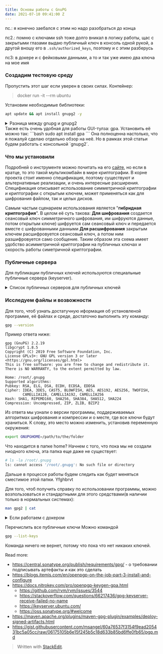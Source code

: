 ```yaml
---
title: Основы работы с GnuPG
date: 2021-07-10 09:41:00 Z
---
```


пс.: я конечно заебался с этим но надо разобраться до конца

пс2.: помню с ключами ssh тоже долго вникал в логику работы, щас с закрытыми глазами выдаю публичный ключ в консоль одной рукой, а другой вношу его в `.ssh/authorized_keys`, поэтому и с этим разберусь

пс3: в докере и с фейковыми данными, а то и так уже имею два ключа на мое имя

### Создадим тестовую среду
Пропустить этот шаг если уверен в своих силах.
Контейнер:
> docker run -it --rm ubuntu

Установим необходимые библиотеки:
```bash
apt update && apt install gnupg2 -y
```
<details>
<summary markdown='span'>Разница между gnupg и gnupg2</summary>
  
Вторая версия этой программы хоть и совместима с первой на уровне протокола(т.е. с точки зрения использования они взаимозаменяемые), но по факту переписана с нуля. Также изменен подход к формату сохраниния ключей, однако в целях совместимости вторая версия будет использовать старый формат, если в системе есть хотя бы один keyring в старом формате. Первая версия в современных дистрибутивах помечена как `deprecated`, и хотя её еще можно поставить параллельно с второй и пользоваться, но зачем? Сама же команда `gpg` в современных дистрибутивах это просто синоним для `gpg2`, с добавлением некоторой магии совместимости.
Больше об этом:

 - https://superuser.com/questions/655246/are-gnupg-1-and-gnupg-2-compatible-with-each-other

</details>
Также есть очень удобная для работы GUI-тулза: gpa. Установить её можно так:
```bash
sudo apt install gpa
```
Она полноценна настолько, что я пожалуй сделаю отдельно обзор на неё. Но в рамках этой статьи будем работать с консольной `gnupg2`.

### Что мы установили
Подробней о инструменте можно почитать на его [сайте](https://www.gnupg.org/related_software/gpa/index.html), но если в кратце, то это такой мультикомбайн в мире криптографии.  В корне проекта стоит именно спецификация, поэтому существуют и альтернативные реализации, и очень интересные расширения.  Спецификация описывает использование симметричной криптографии и криптографии с открытым ключем, может применяться как для шифрования файлом, так и целых дисков.

Самым частым сценарием использования является "**гибридная криптография**". В целом её суть такова:
**Для шифрования** создается сеансовый ключ симметричного шифрования, им шифруются данные, потом открытым ключе) шифруется сам сеансовый ключ и передается вместе с шифрованными данными
**Для расшифрования** закрытым ключем расшифровуется сеансовый ключ, а потом ним разшифровуется само сообщение.
Таким образом эта схема имеет удобство асимметричной криптографии на публичных ключах и скорость работы симетричной криптографии. 

### Публичные сервера
Для публикации публичных ключей используются специальные публичные сервера (keyserver). 
<details>
<summary markdown='span'>Список публичных серверов для публичных ключей</summary>

- `keyserver.ubuntu.com` (recomended, supported by maven central)
- `keys.openpgp.org` (supported by maven central)
- `pgp.mit.edu` (supported by maven central)
- `keyserver.pgp.com`
</details>

### Исследуем файлы и возвожности
Для того, чтоб узнать достатучную иформация об установленой программе, её файлах и среде, достаточно выполнить эту команду:
```bash
gpg --version
``` 
Пример ответа ниже:
```
gpg (GnuPG) 2.2.19
libgcrypt 1.8.5
Copyright (C) 2019 Free Software Foundation, Inc.
License GPLv3+: GNU GPL version 3 or later <https://gnu.org/licenses/gpl.html>
This is free software: you are free to change and redistribute it.
There is NO WARRANTY, to the extent permitted by law.

Home: /root/.gnupg
Supported algorithms:
Pubkey: RSA, ELG, DSA, ECDH, ECDSA, EDDSA
Cipher: IDEA, 3DES, CAST5, BLOWFISH, AES, AES192, AES256, TWOFISH,
        CAMELLIA128, CAMELLIA192, CAMELLIA256
Hash: SHA1, RIPEMD160, SHA256, SHA384, SHA512, SHA224
Compression: Uncompressed, ZIP, ZLIB, BZIP2
```
Из ответа мы узнали о версии программы, поддерживаемых алгоритмах шифрования и компрессии и о месте, где все ключи будут храниться.
К слову, это место можно изменить, установив переменную окружения:
```bash
export GNUPGHOME=/path/to/the/folder
```
Что находится в папке home? Начнем с того, что пока мы не создали ниодного ключа, эта папка еще даже не существует:
```bash
# ls -la /root/.gnupg
ls: cannot access '/root/.gnupg': No such file or directory
```
Дальше в процессе работы будем следить как будет меняться сместимое этой папки.
Yfghbrvt

Для того, чтоб получить справку по использовании программы, можно возпользоваться и стандартными для этого средствами(в наличии только в нормальных системах):
```bash
man gpg2 | cat
```
<details>
<summary markdown='span'>Если работаем с докером</summary>

То скорее всего увидим сообщение типа `This system has been minimized by removing packages and content that are not required` и для того, чтоб все исправить, достаточно выполнить эту команду:
```bash
unminimize
```
после этого можно пользоваться справочной системой
</details>

Перечислить все публичные ключи
Можно командой
```bash
gpg --list-keys
```
Команда ничего не вернет, потому что пока что нет никаких ключей. 











Read more:
 - https://central.sonatype.org/publish/requirements/gpg/ - о требовании подписывать артефакты и как это сделать
 - https://blogs.itemis.com/en/openpgp-on-the-job-part-3-install-and-configure
 - https://docs.nitrokey.com/pro/openpgp-keygen-gpa.html
	 - https://github.com/rvm/rvm/issues/3544
	 - https://stackoverflow.com/questions/66217436/gpg-keyserver-receive-failed-no-name
	 - https://keyserver.ubuntu.com/
	 - https://oss.sonatype.org/#welcome
 - https://maven.apache.org/plugins/maven-gpg-plugin/examples/deploy-signed-artifacts.html
 - https://gist.githubusercontent.com/msangel/60a76537f3154f9ead205431bc5a05cc/raw/06175105b6e15f245b5c18d633b85bd6ffe0fb65/pgp.md

> Written with [StackEdit](https://stackedit.io/).
<!--stackedit_data:
eyJoaXN0b3J5IjpbNzQ0MDExNjAsLTE1OTY3NjYzMjEsMTg2OD
g3OTU2LDE3MDc3MTI0OTgsLTExMDY0MDE1NTQsMTA4OTMzNzAw
MSwtMTA0NjA4MzA5OSwtMTU3NzgwMzEzOCwtNTg3MTg5NDk1LC
01MjM4MzE2MjcsLTIxNDQxNTkwMDcsLTEwODcwMzc2MDEsMTgz
ODA2ODQyMV19
-->